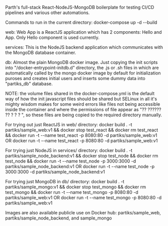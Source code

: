 Parth's full-stack React-NodeJS-MongoDB boilerplate for testing CI/CD pipelines and various other automations.

Commands to run in the current directory:
docker-compose up -d --build

web: Web App is a ReactJS application which has 2 components: Hello and App. Only Hello component is used currently.

services: This is the NodeJS backend application which communicates with the MongoDB database container.

db: Almost the plain MongoDB docker image. Just copying the init scripts into "/docker-entrypoint-initdb.d" directory, the .js or .sh files in which are automatically called by the mongo docker image by default for initialization puroses and creates initial users and inserts some dummy data into "partiks_db" database.

NOTE: the volume files shared in the docker-compose.yml is the default way of how the init javascript files should be shared but SELinux in all it's mighty wisdom makes for some weird errors like files not being accessible inside the container and where the permissions of file appear as "?? ?????? ??  ? ? ? ", so these files are being copied to the required directory manually.

For trying out just ReactJS in web/ directory:
docker build . -t partiks/sample_web:v1 && docker stop test_react && docker rm test_react && docker run -t --name test_react -p 8080:80 -d partiks/sample_web:v1
OR
docker run -t --name test_react -p 8080:80 -d partiks/sample_web:v1

For trying just NodeJS in services/ directory:
docker build . -t partiks/sample_node_backend:v1 && docker stop test_node && docker rm test_node && docker run -t --name test_node -p 3000:3000 -d partiks/sample_node_backend:v1
OR
docker run -t --name test_node -p 3000:3000 -d partiks/sample_node_backend:v1

For trying just MongoDB in db/ directory:
docker build . -t partiks/sample_mongo:v1 && docker stop test_mongo && docker rm test_mongo && docker run -t --name test_mongo -p 8080:80 -d partiks/sample_web:v1
OR
docker run -t --name test_mongo -p 8080:80 -d partiks/sample_web:v1

Images are also available publicle use on Docker hub: partiks/sample_web, partiks/sample_node_backend, and sample_mongo
